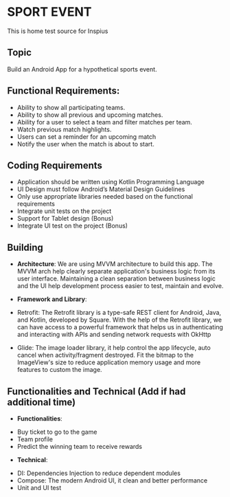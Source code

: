 # SPORT EVENT

This is home test source for Inspius

## Topic

Build an Android App for a hypothetical sports event.

## Functional Requirements:

* Ability to show all participating teams.
* Ability to show all previous and upcoming matches.
* Ability for a user to select a team and filter matches per team.
* Watch previous match highlights.
* Users can set a reminder for an upcoming match
* Notify the user when the match is about to start.

## Coding Requirements

* Application should be written using Kotlin Programming Language
* UI Design must follow Android’s Material Design Guidelines
* Only use appropriate libraries needed based on the functional requirements
* Integrate unit tests on the project
* Support for Tablet design (Bonus)
* Integrate UI test on the project (Bonus)

## Building

* **Architecture**:
  We are using MVVM architecture to build this app. The MVVM arch help clearly separate
  application's business logic from its user interface. Maintaining a clean separation between
  business logic
  and the UI help development process easier to test, maintain and evolve.

* **Framework and Library**:

- Retrofit: The Retrofit library is a type-safe REST client for Android, Java, and Kotlin,
  developed by Square. With the help of the Retrofit library, we can have access to a powerful
  framework
  that helps us in authenticating and interacting with APIs and sending network requests with OkHttp

- Glide: The image loader library, it help control the app lifecycle, auto cancel when
  activity/fragment destroyed.
  Fit the bitmap to the ImageView's size to reduce application memory usage and more features to
  custom the image.

## Functionalities and Technical (Add if had additional time)

* **Functionalities**:

- Buy ticket to go to the game
- Team profile
- Predict the winning team to receive rewards

* **Technical**:

- DI: Dependencies Injection to reduce dependent modules
- Compose: The modern Android UI, it clean and better performance
- Unit and UI test